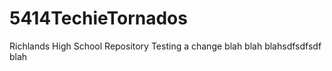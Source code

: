 5414TechieTornados
==================

Richlands High School Repository
 Testing a change
 blah blah blahsdfsdfsdf blah